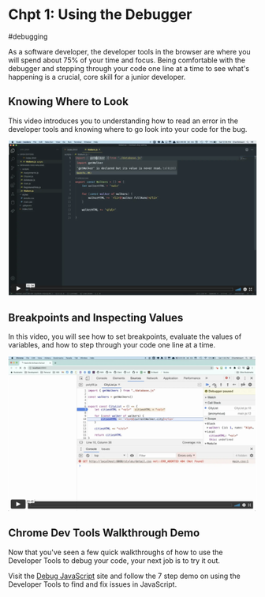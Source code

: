 # Chpt 1: Using the Debugger
#debugging

As a software developer, the developer tools in the browser are where you will spend about 75% of your time and focus. Being comfortable with the debugger and stepping through your code one line at a time to see what's happening is a crucial, core skill for a junior developer.

## Knowing Where to Look

This video introduces you to understanding how to read an error in the developer tools and knowing where to go look into your code for the bug.

[<img src="./images/debugging-video.png" width="750px">](https://vimeo.com/517578876)

## Breakpoints and Inspecting Values

In this video, you will see how to set breakpoints, evaluate the values of variables, and how to step through your code one line at a time.

[<img src="./images/debugger-breakpoints.png" width="750px">](https://vimeo.com/517595236)

## Chrome Dev Tools Walkthrough Demo

Now that you've seen a few quick walkthroughs of how to use the Developer Tools to debug your code, your next job is to try it out.

Visit the [Debug JavaScript](https://developer.chrome.com/docs/devtools/javascript/#reproduce) site and follow the 7 step demo on using the Developer Tools to find and fix issues in JavaScript.
